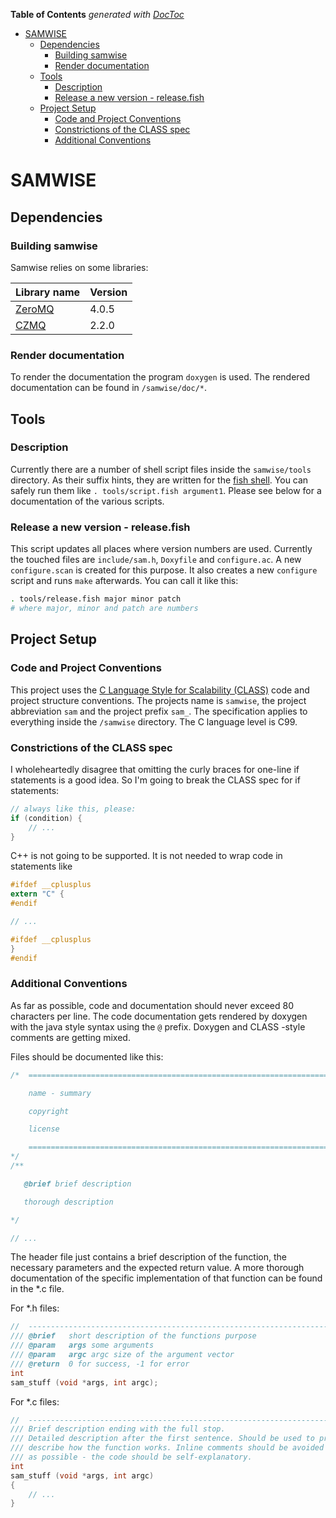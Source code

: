 <!-- START doctoc generated TOC please keep comment here to allow auto update -->
<!-- DON'T EDIT THIS SECTION, INSTEAD RE-RUN doctoc TO UPDATE -->
**Table of Contents**  *generated with [DocToc](https://github.com/thlorenz/doctoc)*

- [SAMWISE](#samwise)
  - [Dependencies](#dependencies)
    - [Building samwise](#building-samwise)
    - [Render documentation](#render-documentation)
  - [Tools](#tools)
    - [Description](#description)
    - [Release a new version - release.fish](#release-a-new-version---releasefish)
  - [Project Setup](#project-setup)
    - [Code and Project Conventions](#code-and-project-conventions)
    - [Constrictions of the CLASS spec](#constrictions-of-the-class-spec)
    - [Additional Conventions](#additional-conventions)

<!-- END doctoc generated TOC please keep comment here to allow auto update -->

# SAMWISE #

## Dependencies ##

### Building samwise ###

Samwise relies on some libraries:

| Library name                    | Version |
|---------------------------------|---------|
| [ZeroMQ](http://zeromq.org/)    | 4.0.5   |
| [CZMQ](http://czmq.zeromq.org/) | 2.2.0   |


### Render documentation ###

To render the documentation the program `doxygen` is used. The rendered documentation can be found in `/samwise/doc/*`.


## Tools ##

### Description ###

Currently there are a number of shell script files inside the `samwise/tools` directory. As their suffix hints, they are written for the [fish shell](fishshell.com). You can safely run them like `. tools/script.fish argument1`. Please see below for a documentation of the various scripts.


### Release a new version - release.fish ###

This script updates all places where version numbers are used. Currently the touched files are `include/sam.h`, `Doxyfile` and `configure.ac`. A new `configure.scan` is created for this purpose. It also creates a new `configure` script and runs `make` afterwards. You can call it like this:

```bash
. tools/release.fish major minor patch
# where major, minor and patch are numbers
```



## Project Setup ##

### Code and Project Conventions ###

This project uses the [C Language Style for Scalability (CLASS)](http://rfc.zeromq.org/spec:21) code and project structure conventions. The projects name is `samwise`, the project abbreviation `sam` and the project prefix `sam_`. The specification applies to everything inside the `/samwise` directory. The C language level is C99.


### Constrictions of the CLASS spec ###

I wholeheartedly disagree that omitting the curly braces for one-line if statements is a good idea. So I'm going to break the CLASS spec for if statements:

```C
// always like this, please:
if (condition) {
    // ...
}
```

C++ is not going to be supported. It is not needed to wrap code in statements like

```C
#ifdef __cplusplus
extern "C" {
#endif

// ...

#ifdef __cplusplus
}
#endif
```

### Additional Conventions ###

As far as possible, code and documentation should never exceed 80 characters per line. The code documentation gets rendered by doxygen with the java style syntax using the `@` prefix. Doxygen and CLASS -style comments are getting mixed.

Files should be documented like this:

```C
/*  =========================================================================

    name - summary

    copyright

    license

    =========================================================================
*/
/**

   @brief brief description

   thorough description

*/

// ...

```

The header file just contains a brief description of the function, the necessary parameters and the expected return value. A more thorough documentation of the specific implementation of that function can be found in the *.c file.

For *.h files:

```C
//  --------------------------------------------------------------------------
/// @brief   short description of the functions purpose
/// @param   args some arguments
/// @param   argc argc size of the argument vector
/// @return  0 for success, -1 for error
int
sam_stuff (void *args, int argc);
```

For *.c files:

```C
//  --------------------------------------------------------------------------
/// Brief description ending with the full stop.
/// Detailed description after the first sentence. Should be used to precisely
/// describe how the function works. Inline comments should be avoided as much
/// as possible - the code should be self-explanatory.
int
sam_stuff (void *args, int argc)
{
    // ...
}
```
